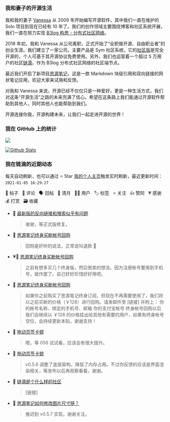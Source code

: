 ### 我和妻子的开源生活

我和我的妻子 [Vanessa](https://github.com/Vanessa219) 从 2009 年开始编写开源软件，其中我们一直在维护的 Solo 项目到现在已经有 10 年了。我们的创作领域主要围绕博客和社区系统开展，我们一直在努力实现 [B3log 构思 - 分布式社区网络](https://ld246.com/article/1546941897596)。

2018 年初，我和 Vanessa 从公司离职，正式开始了“全职做开源、自由职业者”的创业生涯。我们建立了一家公司，主要产品是 Sym 社区系统，它的[社区版](https://github.com/88250/symphony)是完全开源的，个人可基于其开源协议免费使用。另外，我们也运营着一个超过 5 万用户的社区[链滴](https://ld246.com)，作为 B3log 分布式社区网络的社区端节点。

最近我们开启了新项目[思源笔记](https://github.com/siyuan-note/siyuan)，这是一款 Markdown 块级引用和双向链接的网状笔记应用，欢迎大家来试用和反馈。

对我和 Vanessa 来说，开源已经不仅仅只是一种爱好，更是一种生活方式，我们对这条“开源生活”之路的未来充满了信心。希望在这条路上我们能通过开源软件帮助到其他人，同时其他人也能帮助到我们。

开源连接你我，开源构建未来，让我们一起走进开源的世界！

### 我在 GitHub 上的统计

<a title="Hits" target="_blank" href="https://github.com/88250/88250"><img src="https://hits.b3log.org/88250/88250.svg"></a>

[![Github Stats](https://github-readme-stats.vercel.app/api?username=88250&theme=tokyonight&show_icons=true)](https://github.com/88250)

<!--events start -->

### 我在链滴的近期动态

每天自动刷新，也可以通过 ⭐️ Star [我的个人主页](https://github.com/88250/88250)触发实时刷新，最近更新时间：`2021-01-05 16:29:27`

📝 帖子 &nbsp; 💬 评论 &nbsp; 🗣 回帖 &nbsp; 🌙 清月 &nbsp; 👨‍💻 用户 &nbsp; 🏷️ 标签 &nbsp; ⭐️ 关注 &nbsp; 👍 赞同 &nbsp; 💗 感谢 &nbsp; 💰 打赏 &nbsp; 🗃 收藏

* 💬 [最新版的反向链接和搜索似乎有问题](https://ld246.com/article/1609065943151/comment/1609830603849#comments)

  > 谢谢，等正式版修复。
* 💬 [思源笔记终身买断帐号回购](https://ld246.com/article/1609818892117/comment/1609830511357#comments)

  > 回购是好听的说法，正常说叫退款 🤣
* 💗💬 [思源笔记终身买断帐号回购](https://ld246.com/article/1609818892117/comment/1609819468883#comments)

  > 之前有想多买几个终身版，然后倒卖的想法。因为注册帐号要用到手机号，就作罢了。自己好好珍惜好好用吧。
* 📝 [思源笔记终身买断帐号回购](https://ld246.com/article/1609818892117)

  > 如果你之前购买了思源笔记终身订阅，但现在不再需要使用了，我们将以之前买断的价格（￥128）进行回购。请发邮件至 [链接] 并附上： 你的帐号名称、绑定的手机号、邮箱 你的支付宝帐号 终身帐号回购以后我们会继续以 ￥128 的价格挂出给其他有需要的用户，如果有终身帐号空位，会持续更新本贴，谢谢支持！
* 💬 [拖动页签卡顿](https://ld246.com/article/1609753214770/comment/1609774055987#comments)

  > 嗯，等 056 试试看，应该会有很大提升。
* 💬 [拖动页签卡顿](https://ld246.com/article/1609753214770/comment/1609763032251#comments)

  > v0.5.6 调整了底层架构，降低了内存占用。不过你反馈的应该是界面渲染相关，等发布以后再观察看看，谢谢。
* 💬 [链滴是个什么样的社区](https://ld246.com/article/1440573175609/comment/1609745091531#comments)

  > [链接]
* 💬 [思源笔记如何修改图片尺寸呀？](https://ld246.com/article/1609493222386/comment/1609685545153#comments)

  > 推迟到 v0.5.7 实现，谢谢关注。


<!--events end -->
